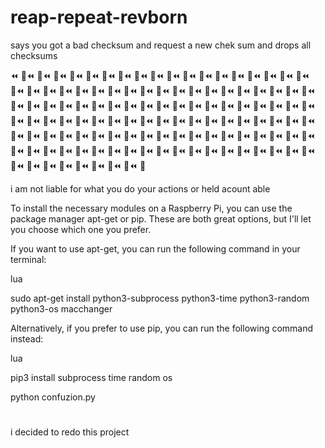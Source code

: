 # reap-repeat-revborn
says you got a bad checksum and request a new chek sum and drops all checksums


⏪ 🔄⏪ 🔄⏪ 🔄⏪ 🔄⏪ 🔄⏪ 🔄⏪ 🔄⏪ 🔄⏪ 🔄⏪ 🔄⏪ 🔄⏪ 🔄⏪ 🔄⏪ 🔄⏪ 🔄⏪ 🔄⏪ 🔄⏪ 🔄⏪ 🔄⏪ 🔄⏪ 🔄⏪ 🔄⏪ 🔄⏪ 🔄⏪ 🔄⏪ 🔄⏪ 🔄⏪ 🔄⏪ 🔄⏪ 🔄⏪ 🔄⏪ 🔄⏪ 🔄⏪ 🔄⏪ 🔄⏪ 🔄⏪ 🔄⏪ 🔄⏪ 🔄⏪ 🔄⏪ 🔄⏪ 🔄⏪ 🔄⏪ 🔄⏪ 🔄⏪ 🔄⏪ 🔄⏪ 🔄⏪ 🔄⏪ 🔄⏪ 🔄⏪ 🔄⏪ 🔄⏪ 🔄⏪ 🔄⏪ 🔄⏪ 🔄⏪ 🔄⏪ 🔄⏪ 🔄⏪ 🔄⏪ 🔄⏪ 🔄⏪ 🔄⏪ 🔄⏪ 🔄⏪ 🔄⏪ 🔄⏪ 🔄⏪ 🔄⏪ 🔄⏪ 🔄⏪ 🔄⏪ 🔄⏪ 🔄⏪ 🔄⏪ 🔄⏪ 🔄⏪ 🔄⏪ 🔄⏪ 🔄⏪ 🔄⏪ 🔄⏪ 🔄⏪ 🔄⏪ 🔄⏪ 🔄⏪ 🔄⏪ 🔄⏪ 🔄⏪ 🔄⏪ 🔄⏪ 🔄⏪ 🔄⏪ 🔄⏪ 🔄⏪ 🔄⏪ 🔄⏪ 🔄⏪ 🔄⏪ 🔄⏪ 🔄⏪ 🔄⏪ 🔄⏪ 🔄⏪ 🔄⏪ 🔄⏪ 🔄⏪ 🔄⏪ 🔄⏪ 🔄⏪ 🔄⏪ 🔄⏪ 🔄⏪ 🔄⏪ 🔄⏪ 🔄⏪ 🔄⏪ 🔄⏪ 🔄⏪ 🔄⏪ 🔄

i am not liable for what you do your actions or held acount able

To install the necessary modules on a Raspberry Pi, you can use the package manager apt-get or pip. These are both great options, but I'll let you choose which one you prefer.

If you want to use apt-get, you can run the following command in your terminal:

lua

sudo apt-get install python3-subprocess python3-time python3-random python3-os macchanger

Alternatively, if you prefer to use pip, you can run the following command instead:

lua

pip3 install subprocess time random os

python confuzion.py 
# 
i decided to redo this project

